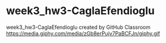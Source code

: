 # week3_hw3-CaglaEfendioglu
week3_hw3-CaglaEfendioglu created by GitHub Classroom
https://media.giphy.com/media/zGb8erPujv7PaBCFJn/giphy.gif
